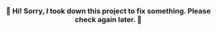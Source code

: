 <div align="center">
  <h3>🔧 Hi! Sorry, I took down this project to fix something. Please check again later. 🔧</h3>
</div>

